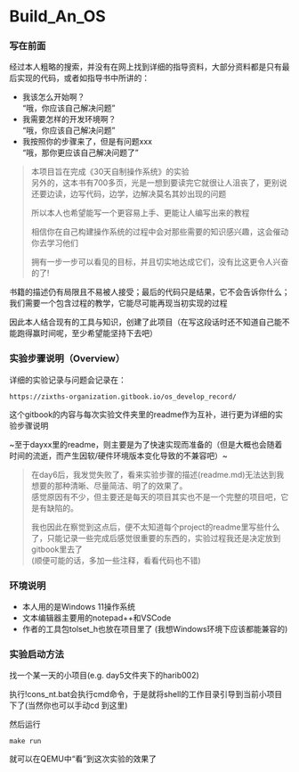 # Build_An_OS
### 写在前面
<!--(真挺难绷的，到了研究生阶段才回过头来完成当初想完成的实验)-->
经过本人粗略的搜索，并没有在网上找到详细的指导资料，大部分资料都是只有最后实现的代码，或者如指导书中所讲的：  
- 我该怎么开始啊？  
“哦，你应该自己解决问题”
- 我需要怎样的开发环境啊？  
“哦，你应该自己解决问题”
- 我按照你的步骤来了，但是有问题xxx  
“哦，那你更应该自己解决问题了”

> 本项目旨在完成《30天自制操作系统》的实验  
> 另外的，这本书有700多页，光是一想到要读完它就很让人沮丧了，更别说还要边读，边写代码，边学，边解决莫名其妙出现的问题  
> 
> 所以本人也希望能写一个更容易上手、更能让人编写出来的教程
> 
> 相信你在自己构建操作系统的过程中会对那些需要的知识感兴趣，这会催动你去学习他们  
>
> 拥有一步一步可以看见的目标，并且切实地达成它们，没有比这更令人兴奋的了!

书籍的描述仍有局限且不易被人接受；最后的代码只是结果，它不会告诉你什么；我们需要一个包含过程的教学，它能尽可能再现当初实现的过程  

因此本人结合现有的工具与知识，创建了此项目（在写这段话时还不知道自己能不能跑得赢时间呢，至少希望能坚持下去吧）

### 实验步骤说明（Overview）
详细的实验记录与问题会记录在：  
```
https://zixths-organization.gitbook.io/os_develop_record/
```
这个gitbook的内容与每次实验文件夹里的readme作为互补，进行更为详细的实验步骤说明  

~至于dayxx里的readme，则主要是为了快速实现而准备的（但是大概也会随着时间的流逝，而产生因软/硬件环境版本变化导致的不兼容吧）~  
> 在day6后，我发觉失败了，看来实验步骤的描述(readme.md)无法达到我想要的那种清晰、尽量简洁、明了的效果了。  
> 感觉原因有不少，但主要还是每天的项目其实也不是一个完整的项目吧，它是有缺陷的。
>   
> 我也因此在察觉到这点后，便不太知道每个project的readme里写些什么了，只能记录一些完成后感觉很重要的东西的，实验过程我还是决定放到gitbook里去了  
> (顺便可能的话，多加一些注释，看看代码也不错)

### 环境说明
- 本人用的是Windows 11操作系统
- 文本编辑器主要用的notepad++和VSCode
- 作者的工具包tolset_h也放在项目里了
(我想Windows环境下应该都能兼容的)

### 实验启动方法
找一个某一天的小项目(e.g. day5文件夹下的harib002)

执行!cons_nt.bat会执行cmd命令，于是就将shell的工作目录引导到当前小项目下了(当然你也可以手动cd 到这里)  

然后运行  
```
make run
```
就可以在QEMU中“看”到这次实验的效果了
